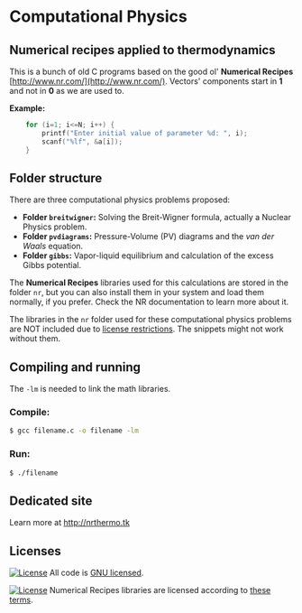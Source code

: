 # Computational Physics
## Numerical recipes applied to thermodynamics

This is a bunch of old C programs based on the good ol' **Numerical Recipes** [http://www.nr.com/](http://www.nr.com/). Vectors' components start in **1** and not in **0** as we are used to.

**Example:**
```c
	for (i=1; i<=N; i++) {
		printf("Enter initial value of parameter %d: ", i);
		scanf("%lf", &a[i]);
	}
```

## Folder structure

There are three computational physics problems proposed:

* **Folder `breitwigner`:** Solving the Breit-Wigner formula, actually a Nuclear Physics problem.
* **Folder `pvdiagrams`:** Pressure-Volume (PV) diagrams and the *van der Waals* equation.
* **Folder `gibbs`:** Vapor-liquid equilibrium and calculation of the excess Gibbs potential.

The **Numerical Recipes** libraries used for this calculations are stored in the folder `nr`, but you can also install them in your system and load them normally, if you prefer. Check the NR documentation to learn more about it.

The libraries in the `nr` folder used for these computational physics problems are NOT included due to [license restrictions](http://www.nr.com/licenses/redistribute.html). The snippets might not work without them.

## Compiling and running

The `-lm` is needed to link the math libraries.

### Compile:

```bash
$ gcc filename.c -o filename -lm
```

### Run:

```bash
$ ./filename
```

## Dedicated site

Learn more at http://nrthermo.tk

## Licenses

[![License](https://img.shields.io/badge/gnu-license-green.svg?style=flat)](https://opensource.org/licenses/GPL-2.0)
All code is [GNU licensed](https://opensource.org/licenses/GPL-2.0).

[![License](https://img.shields.io/badge/NR3-license-green.svg?style=flat)](http://www.nr.com/licenses/redistribute.html)
Numerical Recipes libraries are licensed according to [these terms](http://www.nr.com/licenses/redistribute.html).

